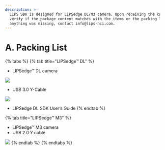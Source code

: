 ```yaml
---
description: >-
  LIPS SDK is designed for LIPSedge DL/M3 camera. Upon receiving the camera,
  verify if the package content matches with the items on the packing list. If
  anything was missing, contact info@lips-hci.com.
---
```


# A. Packing List

{% tabs %}
{% tab title="LIPSedge™ DL" %}
* LIPSedge™ DL camera

![](<../../.gitbook/assets/global_camera/image (2) (1).png>)

* USB 3.0 Y-Cable

![](<../../.gitbook/assets/global_camera/image (14).png>)

* LIPSedge DL SDK User’s Guide
{% endtab %}

{% tab title="LIPSedge™ M3" %}
* LIPSedge™ M3 camera
* USB 2.0 Y cable

![](<../../.gitbook/assets/global_camera/image (10) (2).png>)
{% endtab %}
{% endtabs %}
